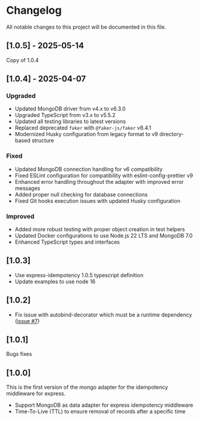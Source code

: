 # Changelog

All notable changes to this project will be documented in this file.

## [1.0.5] - 2025-05-14

Copy of 1.0.4

## [1.0.4] - 2025-04-07

### Upgraded
- Updated MongoDB driver from v4.x to v6.3.0
- Upgraded TypeScript from v3.x to v5.5.2
- Updated all testing libraries to latest versions
- Replaced deprecated `faker` with `@faker-js/faker` v8.4.1
- Modernized Husky configuration from legacy format to v9 directory-based structure

### Fixed
- Updated MongoDB connection handling for v6 compatibility
- Fixed ESLint configuration for compatibility with eslint-config-prettier v9
- Enhanced error handling throughout the adapter with improved error messages
- Added proper null checking for database connections
- Fixed Git hooks execution issues with updated Husky configuration

### Improved
- Added more robust testing with proper object creation in test helpers
- Updated Docker configurations to use Node.js 22 LTS and MongoDB 7.0
- Enhanced TypeScript types and interfaces

## [1.0.3]

-   Use express-idempotency 1.0.5 typescript definition
-   Update examples to use node 16

## [1.0.2]

-   Fix issue with autobind-decorator which must be a runtime dependency ([issue #7](https://github.com/VilledeMontreal/express-idempotency-mongo-adapter/issues/7))

## [1.0.1]

Bugs fixes

## [1.0.0]

This is the first version of the mongo adapter for the idempotency middleware for express.

-   Support MongoDB as data adapter for express idempotency middleware
-   Time-To-Live (TTL) to ensure removal of records after a specific time
